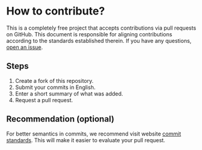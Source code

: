 # How to contribute?

This is a completely free project that accepts contributions via pull requests on GitHub. This document is responsible for aligning contributions according to the standards established therein. If you have any questions, [open an issue](https://github.com/iuricode/readme-template/issues/new).

## Steps

1. Create a fork of this repository.
2. Submit your commits in English.
3. Enter a short summary of what was added.
4. Request a pull request.

## Recommendation (optional)

For better semantics in commits, we recommend visit website [commit standards](https://www.conventionalcommits.org/en/v1.0.0/). This will make it easier to evaluate your pull request.
